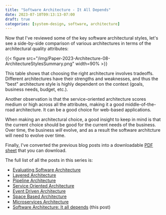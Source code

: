 ```yaml
---
title: "Software Architecture - It All Depends"
date: 2023-07-10T09:13:13-07:00
draft: true
categories: [system-design, software, architecture]
---
```


Now that I've reviewed some of the key software architectural styles, let's see a side-by-side comparison of various architectures in terms of the architectural quality attributes:

<!--more-->

{{< figure src="/img/Paper-2023-Architecture-08-ArchitectureStylesSummary.png" width=90% >}}

This table shows that choosing the right architecture involves tradeoffs. Different architectures have their strengths and weaknesses, and thus the "best" architecture style is highly dependent on the context (goals, business needs, budget, etc.).

Another observation is that the service-oriented architecture scores medium or high across all the attributes, making it a good middle-of-the-road architecture. It can be a good choice for web-based applications.

When making an architectural choice, a good insight to keep in mind is that the current choice should be good for the current needs of the business. Over time, the business *will* evolve, and as a result the software architcture will need to evolve over time.

Finally, I've converted the previous blog posts into a downloadable [PDF sheet](/data/ArchitectureStylesComparison.pdf) that you can download.


The full list of all the posts in this series is:
- [Evaluating Software Architecture](https://umairsaeed.com/evaluating-software-architecture/)
- [Layered Architecture](https://umairsaeed.com/layered-architecture/)
- [Pipeline Architecture](https://umairsaeed.com/pipeline-architecture/)
- [Service Oriented Architecture](https://umairsaeed.com/service-oriented-architecture/)
- [Event Driven Architecture](https://umairsaeed.com/event-driven-architecture/)
- [Space Based Architecture](https://umairsaeed.com/space-based-architecture/)
- [Microservices Architecture](https://umairsaeed.com/microservices-architecture/)
- [Software Architecture: It all depends](https://umairsaeed.com/software-architecture-it-depends/) (this post)



